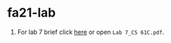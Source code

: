 # fa21-lab
1. For lab 7 brief click [here](https://inst.eecs.berkeley.edu/~cs61c/fa21/labs/lab07/) or open `Lab 7_CS 61C.pdf`.